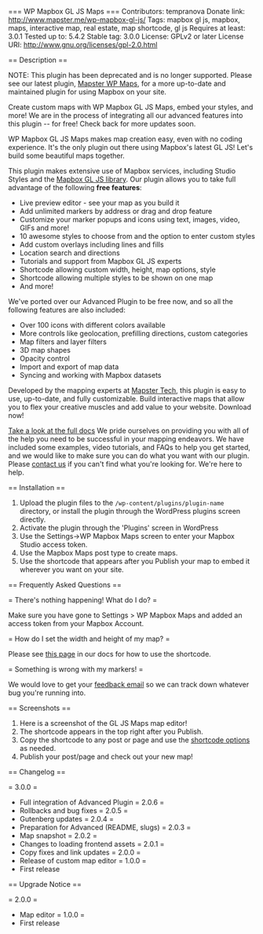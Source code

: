 === WP Mapbox GL JS Maps ===
Contributors: tempranova
Donate link: http://www.mapster.me/wp-mapbox-gl-js/
Tags: mapbox gl js, mapbox, maps, interactive map, real estate, map shortcode, gl js
Requires at least: 3.0.1
Tested up to: 5.4.2
Stable tag: 3.0.0
License: GPLv2 or later
License URI: http://www.gnu.org/licenses/gpl-2.0.html

== Description ==

NOTE: This plugin has been deprecated and is no longer supported. Please see our latest plugin, [Mapster WP Maps](https://wordpress.org/plugins/mapster-wp-maps), for a more up-to-date and maintained plugin for using Mapbox on your site.

Create custom maps with WP Mapbox GL JS Maps, embed your styles, and more! We are in the process of integrating all our advanced features into this plugin -- for free! Check back for more updates soon.

WP Mapbox GL JS Maps makes map creation easy, even with no coding experience. It's the only plugin out there using Mapbox's latest GL JS! Let's build some beautiful maps together.

This plugin makes extensive use of Mapbox services, including Studio Styles and the [Mapbox GL JS library](https://www.mapbox.com/mapbox-gl-js/api/). Our plugin allows you to take full advantage of the following **free features**:

- Live preview editor - see your map as you build it
- Add unlimited markers by address or drag and drop feature
- Customize your marker popups and icons using text, images, video, GIFs and more!
- 10 awesome styles to choose from and the option to enter custom styles
- Add custom overlays including lines and fills
- Location search and directions
- Tutorials and support from Mapbox GL JS experts
- Shortcode allowing custom width, height, map options, style
- Shortcode allowing multiple styles to be shown on one map
- And more!

We've ported over our Advanced Plugin to be free now, and so all the following features are also included:

- Over 100 icons with different colors available
- More controls like geolocation, prefilling directions, custom categories
- Map filters and layer filters
- 3D map shapes
- Opacity control
- Import and export of map data
- Syncing and working with Mapbox datasets

Developed by the mapping experts at [Mapster Tech](https://www.mapster.me), this plugin is easy to use, up-to-date, and fully customizable. Build interactive maps that allow you to flex your creative muscles and add value to your website. Download now!

[Take a look at the full docs](https://www.mapster.me/wp-mapbox-gl-js/) We pride ourselves on providing you with all of the help you need to be successful in your mapping endeavors. We have included some examples, video tutorials, and FAQs to help you get started, and we would like to make sure you can do what you want with our plugin. Please [contact us](https://mapster.me#contact) if you can't find what you're looking for. We're here to help.

== Installation ==

1. Upload the plugin files to the `/wp-content/plugins/plugin-name` directory, or install the plugin through the WordPress plugins screen directly.
2. Activate the plugin through the 'Plugins' screen in WordPress
3. Use the Settings->WP Mapbox Maps screen to enter your Mapbox Studio access token.
4. Use the Mapbox Maps post type to create maps.
5. Use the shortcode that appears after you Publish your map to embed it wherever you want on your site.

== Frequently Asked Questions ==

= There's nothing happening! What do I do? =

Make sure you have gone to Settings > WP Mapbox Maps and added an access token from your Mapbox Account.

= How do I set the width and height of my map? =

Please see [this page](https://www.mapster.me/wp-mapbox-gl-js/docs/shortcode/map-options/) in our docs for how to use the shortcode.

= Something is wrong with my markers! =

We would love to get your [feedback email](https://mapster.me#contact) so we can track down whatever bug you're running into.

== Screenshots ==

1. Here is a screenshot of the GL JS Maps map editor!
2. The shortcode appears in the top right after you Publish.
3. Copy the shortcode to any post or page and use the [shortcode options](https://www.mapster.me/wp-mapbox-gl-js/docs/shortcode/map-options/) as needed.
4. Publish your post/page and check out your new map!

== Changelog ==

= 3.0.0 =
* Full integration of Advanced Plugin
= 2.0.6 =
* Rollbacks and bug fixes
= 2.0.5 =
* Gutenberg updates
= 2.0.4 =
* Preparation for Advanced (README, slugs)
= 2.0.3 =
* Map snapshot
= 2.0.2 =
* Changes to loading frontend assets
= 2.0.1 =
* Copy fixes and link updates
= 2.0.0 =
* Release of custom map editor
= 1.0.0 =
* First release

== Upgrade Notice ==

= 2.0.0 =
* Map editor
= 1.0.0 =
* First release
